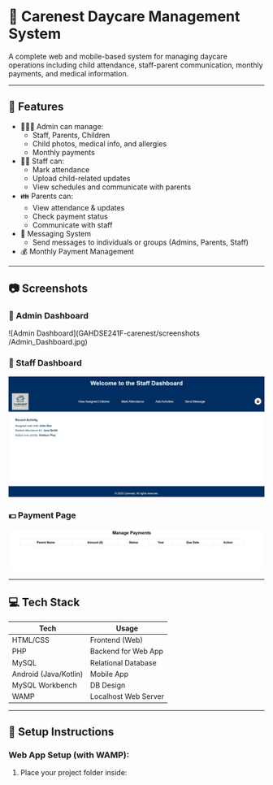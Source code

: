 # 🏫 Carenest Daycare Management System

A complete web and mobile-based system for managing daycare operations including child attendance, staff-parent communication, monthly payments, and medical information.

---

## 📱 Features

- 👨‍👩‍👧 Admin can manage:
  - Staff, Parents, Children
  - Child photos, medical info, and allergies
  - Monthly payments
- 👩‍🏫 Staff can:
  - Mark attendance
  - Upload child-related updates
  - View schedules and communicate with parents
- 👪 Parents can:
  - View attendance & updates
  - Check payment status
  - Communicate with staff
- 💬 Messaging System
  - Send messages to individuals or groups (Admins, Parents, Staff)
- 💰 Monthly Payment Management

---

## 📷 Screenshots

### 🔐 Admin Dashboard
![Admin Dashboard](GAHDSE241F-carenest/screenshots
/Admin_Dashboard.jpg)

### 📝 Staff Dashboard
![Staff Dashboard](screenshots/Staff_Dashboard.jpg)

### 💵 Payment Page
![ Payment Page](screenshots/Manage_payments.jpg)

---

## 💻 Tech Stack

| Tech         | Usage                    |
|--------------|--------------------------|
| HTML/CSS     | Frontend (Web)           |
| PHP          | Backend for Web App      |
| MySQL        | Relational Database      |
| Android (Java/Kotlin) | Mobile App      |
| MySQL Workbench | DB Design             |
| WAMP         | Localhost Web Server     |

---

## 🚀 Setup Instructions

### Web App Setup (with WAMP):

1. Place your project folder inside:
